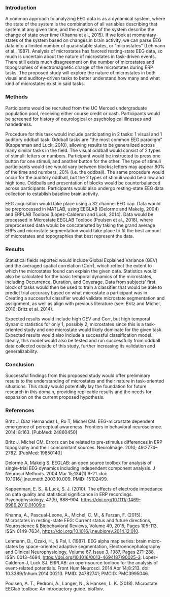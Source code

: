 ### Introduction
A common approach to analyzing EEG data is as a dynamical system, where the state of the system is the combination of all variables describing that system at any given time, and the dynamics of the system describe the change of state over time (Khanna et al., 2015). If we look at momentary states of the system based on changes in brain activity, we can parse EEG data into a limited number of quasi-stable states, or “microstates” (Lehmann et al., 1987). Analysis of microstates has favored resting-state EEG data, so much is uncertain about the nature of microstates in task-driven events. There still exists much disagreement on the number of microstates and topographies of electromagnetic charge of the microstates during ERP tasks. The proposed study will explore the nature of microstates in both visual and auditory-driven tasks to better understand how many and what kind of microstates exist in said tasks.

### Methods
Participants would be recruited from the UC Merced undergraduate population pool, receiving either course credit or cash. Participants would be screened for history of neurological or psychological illnesses and handedness.
	  
Procedure for this task would include participating in 2 tasks: 1 visual and 1 auditory oddball task. Oddball tasks are “the most common EEG paradigm” (Kappenman and Luck, 2010), allowing results to be generalized across many similar tasks in the field. The visual oddball would consist of 2 types of stimuli: letters or numbers. Participant would be instructed to press one button for one stimuli, and another button for the other. The type of stimuli participants would see would vary between blocks; letters may appear 80% of the time and numbers, 20% (i.e. the oddball). The same procedure would occur for the auditory oddball, but the 2 types of stimuli would be a low and high tone. Oddballs and presentation of blocks would be counterbalanced across participants. Participants would also undergo resting-state EEG data collection to establish baseline brain activity.
	
EEG acquisition would take place using a 32 channel EEG cap. Data would be preprocessed in MATLAB, using EEGLAB (Delorme and Makeig, 2004) and ERPLAB Toolbox (Lopez-Calderon and Luck, 2014). Data would be processed in Microstate EEGLAB Toolbox (Poulsen et al., 2018), where preprocessed data would be concatenated by taking the grand average ERPs and microstate segmentation would take place to fit the best amount of microstates and topographies that best represent the data.

### Results
Statistical fields reported would include Global Explained Variance (GEV) and the averaged spatial correlation (Corr), which reflect the extent to which the microstates found can explain the given data. Statistics would also be calculated for the basic temporal dynamics of the microstates, including Occurrence, Duration, and Coverage. Data from subjects’ first block of tasks would then be used to train a classifier that would be able to predict trial accuracy based on what microstate a participant was in. Creating a successful classifier would validate microstate segmentation and assignment, as well as align with previous literature (see: Britz and Michel, 2010; Britz et al. 2014).
	
Expected results would include high GEV and Corr, but high temporal dynamic statistics for only 1, possibly 2, microstates since this is a task-oriented study and one microstate would likely dominate for the given task. Expected results would also include a successful classification model. Ideally, this model would also be tested and run successfully from oddball data collected outside of this study, further increasing its validation and generalizability.

### Conclusion
Successful findings from this proposed study would offer preliminary results to the understanding of microstates and their nature in task-oriented situations. This study would potentially lay the foundation for future research in this domain, providing replicable results and the needs for expansion on the current proposed hypothesis.

### References

Britz J, Diaz Hernandez L, Ro T, Michel CM. EEG-microstate dependent emergence of perceptual awareness. Frontiers in behavioral neuroscience. 2014; 8:163. [PubMed: 24860450]

Britz J, Michel CM. Errors can be related to pre-stimulus differences in ERP topography and their concomitant sources. NeuroImage. 2010; 49:2774–2782. [PubMed: 19850140]

Delorme A, Makeig S. EEGLAB: an open source toolbox for analysis of single-trial EEG dynamics including independent component analysis. J Neurosci Methods. 2004 Mar 15;134(1):9-21. doi: 10.1016/j.jneumeth.2003.10.009. PMID: 15102499.

Kappenman, E. S., & Luck, S. J. (2010). The effects of electrode impedance on data quality and statistical significance in ERP recordings. Psychophysiology, 47(5), 888–904. https://doi.org/10.1111/j.1469-8986.2010.01009.x

Khanna, A., Pascual-Leone, A., Michel, C. M., & Farzan, F. (2015). Microstates in resting-state EEG: Current status and future directions, Neuroscience & Biobehavioral Reviews, Volume 49, 2015, Pages 105-113, ISSN 0149-7634, https://doi.org/10.1016/j.neubiorev.2014.12.010.

Lehmann, D., Ozaki, H., & Pal, I. (1987). EEG alpha map series: brain micro-states by space-oriented adaptive segmentation, Electroencephalography and Clinical Neurophysiology, Volume 67, Issue 3, 1987, Pages 271-288, ISSN 0013-4694, https://doi.org/10.1016/0013-4694(87)90025-3.
Lopez-Calderon J, Luck SJ. ERPLAB: an open-source toolbox for the analysis of event-related potentials. Front Hum Neurosci. 2014 Apr 14;8:213. doi: 10.3389/fnhum.2014.00213. PMID: 24782741; PMCID: PMC3995046.

Poulsen, A. T., Pedroni, A., Langer, N., & Hansen, L. K. (2018). Microstate EEGlab toolbox: An introductory guide. bioRxiv.

